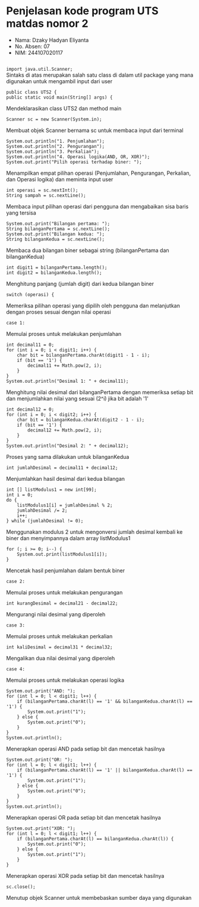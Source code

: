 # Penjelasan kode program UTS matdas nomor 2
* Nama: Dzaky Hadyan Eliyanta
* No. Absen: 07
* NIM: 244107020117
## 
```import java.util.Scanner;```  
Sintaks di atas merupakan salah satu class di dalam util package yang mana digunakan untuk mengambil input dari user  
```
public class UTS2 {
public static void main(String[] args) {
```
Mendeklarasikan class UTS2 dan method main  
```
Scanner sc = new Scanner(System.in);
```  
Membuat objek Scanner bernama sc untuk membaca input dari terminal  
```
System.out.println("1. Penjumlahan");
System.out.println("2. Pengurangan");
System.out.println("3. Perkalian");
System.out.println("4. Operasi logika(AND, OR, XOR)");
System.out.print("Pilih operasi terhadap biner: ");
```  
Menampilkan empat pilihan operasi (Penjumlahan, Pengurangan, Perkalian, dan Operasi logika) dan meminta input user
```
int operasi = sc.nextInt();
String sampah = sc.nextLine();
```
Membaca input pilihan operasi dari pengguna dan mengabaikan sisa baris yang tersisa  
```
System.out.print("Bilangan pertama: ");
String bilanganPertama = sc.nextLine();
System.out.print("Bilangan kedua: ");
String bilanganKedua = sc.nextLine();
```  
Membaca dua bilangan biner sebagai string (bilanganPertama dan bilanganKedua)  
```
int digit1 = bilanganPertama.length();
int digit2 = bilanganKedua.length();
```  
Menghitung panjang (jumlah digit) dari kedua bilangan biner  
```
switch (operasi) {
```  
Memeriksa pilihan operasi yang dipilih oleh pengguna dan melanjutkan dengan proses sesuai dengan nilai operasi  
```
case 1:
```  
Memulai proses untuk melakukan penjumlahan  
```
int decimal11 = 0;
for (int i = 0; i < digit1; i++) {
    char bit = bilanganPertama.charAt(digit1 - 1 - i);
    if (bit == '1') {
        decimal11 += Math.pow(2, i);
    }
}
System.out.println("Desimal 1: " + decimal11);
```  
Menghitung nilai desimal dari bilanganPertama dengan memeriksa setiap bit dan menjumlahkan nilai yang sesuai (2^i) jika bit adalah '1'  
```
int decimal12 = 0;
for (int i = 0; i < digit2; i++) {
    char bit = bilanganKedua.charAt(digit2 - 1 - i);
    if (bit == '1') {
        decimal12 += Math.pow(2, i);
    }
}
System.out.println("Desimal 2: " + decimal12);
```  
Proses yang sama dilakukan untuk bilanganKedua  
```
int jumlahDesimal = decimal11 + decimal12;
```  
Menjumlahkan hasil desimal dari kedua bilangan  
```
int [] listModulus1 = new int[99];
int i = 0;
do {
    listModulus1[i] = jumlahDesimal % 2;
    jumlahDesimal /= 2;
    i++;
} while (jumlahDesimal != 0);
```  
Menggunakan modulus 2 untuk mengonversi jumlah desimal kembali ke biner dan menyimpannya dalam array listModulus1  
```
for (; i >= 0; i--) {
    System.out.print(listModulus1[i]);
}
```  
Mencetak hasil penjumlahan dalam bentuk biner
```
case 2:
```  
Memulai proses untuk melakukan pengurangan
```
int kurangDesimal = decimal21 - decimal22;
```  
Mengurangi nilai desimal yang diperoleh  
```
case 3:
```  
Memulai proses untuk melakukan perkalian  
```
int kaliDesimal = decimal31 * decimal32;
```  
Mengalikan dua nilai desimal yang diperoleh  
```
case 4:
```  
Memulai proses untuk melakukan operasi logika  
```
System.out.print("AND: ");
for (int l = 0; l < digit1; l++) {
    if (bilanganPertama.charAt(l) == '1' && bilanganKedua.charAt(l) == '1') {
        System.out.print("1");
    } else {
        System.out.print("0");
    }
}
System.out.println();
```  
Menerapkan operasi AND pada setiap bit dan mencetak hasilnya  
```
System.out.print("OR: ");
for (int l = 0; l < digit1; l++) {
    if (bilanganPertama.charAt(l) == '1' || bilanganKedua.charAt(l) == '1') {
        System.out.print("1");
    } else {
        System.out.print("0");
    }
}
System.out.println();
```  
Menerapkan operasi OR pada setiap bit dan mencetak hasilnya  
```
System.out.print("XOR: ");
for (int l = 0; l < digit1; l++) {
    if (bilanganPertama.charAt(l) == bilanganKedua.charAt(l)) {
        System.out.print("0");
    } else {
        System.out.print("1");
    }
}
```  
Menerapkan operasi XOR pada setiap bit dan mencetak hasilnya  
```
sc.close();
```  
Menutup objek Scanner untuk membebaskan sumber daya yang digunakan